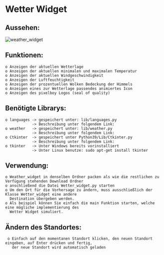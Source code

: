 # Wetter Widget

## Aussehen:
![weather_widget](https://user-images.githubusercontent.com/87471423/125760095-264392d7-0a79-4874-afb4-0715f5bc2f8f.PNG)

## Funktionen:
    o Anzeigen der aktuellen Wetterlage
    o Anzeigen der aktuellen minimalen und maximalen Temperatur
    o Anzeigen der aktuellen Windgeschwindigkeit
    o Anzeigen der Luftfeuchtigkeit
    o Anzeigen der prozentuellen Wolken Bedeckung der Himmels
    o Anzeigen eines zur Wetterlage passendes animiertes Icon
    o Anzeigen des pixelboy Logos (seal of quality)


## Benötigte Librarys:
    o languages -> gespeichert unter: lib/languages.py        
                -> Beschreibung unter folgendem Link:
    o weather   -> gespeichert unter: lib/weather.py          
                -> Beschreibung unter folgendem Link:
    o Ctkinter  -> gespeichert unter Python39/Lib/Ctkinter.py 
                -> Beschreibung unter folgendem Link:
    o tkinter   -> Unter Windows bereits vorinstalliert
                -> Unter Linux benutze: sudo apt-get install tkinter
 
 ## Verwendung:
    o Weather_widget in denselben Ordner packen als wie die restlichen zu Verfügung stehenden Download Ordner
    o anschließend die Datei Wetter_widget.py starten
    o Um den Ort für die Vorhersage zu ändern, muss ausschließlich der Klasse Wetter_widget eine andere 
      Destination übergeben werden.
    o Als beispiel können Sie einfach die main Funktion starten, welche eine mögliche implementierung des 
      Wetter Widget simuliert.
      
 ## Ändern des Standortes:
     o Einfach auf den momentanen Standort klicken, den neuen Standort eingeben, auf Enter drücken und fertig,
       der neue Standort wird automatisch geladen
    
    
    


